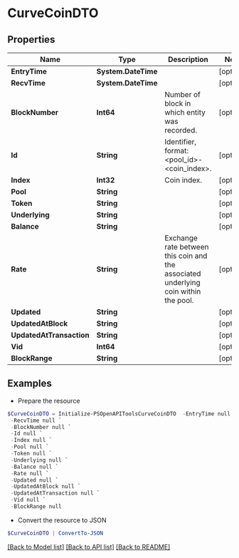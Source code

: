 # CurveCoinDTO
## Properties

Name | Type | Description | Notes
------------ | ------------- | ------------- | -------------
**EntryTime** | **System.DateTime** |  | [optional] 
**RecvTime** | **System.DateTime** |  | [optional] 
**BlockNumber** | **Int64** | Number of block in which entity was recorded. | [optional] 
**Id** | **String** | Identifier, format: &lt;pool_id&gt;-&lt;coin_index&gt;. | [optional] 
**Index** | **Int32** | Coin index. | [optional] 
**Pool** | **String** |  | [optional] 
**Token** | **String** |  | [optional] 
**Underlying** | **String** |  | [optional] 
**Balance** | **String** |  | [optional] 
**Rate** | **String** | Exchange rate between this coin and the associated underlying coin within the pool. | [optional] 
**Updated** | **String** |  | [optional] 
**UpdatedAtBlock** | **String** |  | [optional] 
**UpdatedAtTransaction** | **String** |  | [optional] 
**Vid** | **Int64** |  | [optional] 
**BlockRange** | **String** |  | [optional] 

## Examples

- Prepare the resource
```powershell
$CurveCoinDTO = Initialize-PSOpenAPIToolsCurveCoinDTO  -EntryTime null `
 -RecvTime null `
 -BlockNumber null `
 -Id null `
 -Index null `
 -Pool null `
 -Token null `
 -Underlying null `
 -Balance null `
 -Rate null `
 -Updated null `
 -UpdatedAtBlock null `
 -UpdatedAtTransaction null `
 -Vid null `
 -BlockRange null
```

- Convert the resource to JSON
```powershell
$CurveCoinDTO | ConvertTo-JSON
```

[[Back to Model list]](../README.md#documentation-for-models) [[Back to API list]](../README.md#documentation-for-api-endpoints) [[Back to README]](../README.md)

